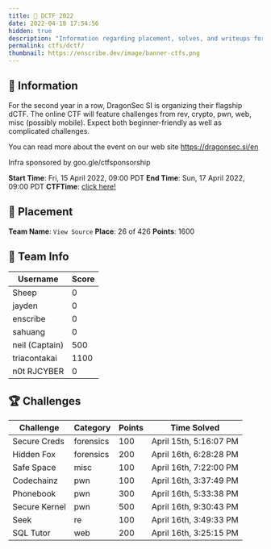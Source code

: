 ```yaml
---
title: 🐲 DCTF 2022
date: 2022-04-18 17:54:56
hidden: true
description: "Information regarding placement, solves, and writeups for DCTF 2022."
permalink: ctfs/dctf/
thumbnail: https://enscribe.dev/image/banner-ctfs.png
---
```

## 📜 Information

For the second year in a row, DragonSec SI is organizing their flagship dCTF. The online CTF will feature challenges from rev, crypto, pwn, web, misc (possibly mobile). Expect both beginner-friendly as well as complicated challenges.

You can read more about the event on our web site <https://dragonsec.si/en>

Infra sponsored by goo.gle/ctfsponsorship

**Start Time**: Fri, 15 April 2022, 09:00 PDT
**End Time**:  Sun, 17 April 2022, 09:00 PDT
**CTFTime**: [click here!](https://ctftime.org/event/1568)

## 🥇 Placement

**Team Name**: `View Source`
**Place**: 26 of 426
**Points**: 1600

## 👥 Team Info

| Username       | Score |
| -------------- | ----- |
| Sheep          | 0     |
| jayden         | 0     |
| enscribe       | 0     |
| sahuang        | 0     |
| neil (Captain) | 500   |
| triacontakai   | 1100  |
| n0t RJCYBER    | 0     |

## 🏆 Challenges

| Challenge     | Category  | Points | Time Solved            |
| ------------- | --------- | ------ | ---------------------- |
| Secure Creds  | forensics | 100    | April 15th, 5:16:07 PM |
| Hidden Fox    | forensics | 200    | April 16th, 6:28:28 PM |
| Safe Space    | misc      | 100    | April 16th, 7:22:00 PM |
| Codechainz    | pwn       | 100    | April 16th, 3:37:49 PM |
| Phonebook     | pwn       | 300    | April 16th, 5:33:38 PM |
| Secure Kernel | pwn       | 500    | April 16th, 9:30:43 PM |
| Seek          | re        | 100    | April 16th, 3:49:33 PM |
| SQL Tutor     | web       | 200    | April 16th, 3:25:15 PM |
